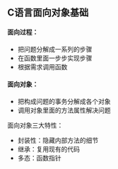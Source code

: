 ## C语言面向对象基础

#### 面向过程：

- 把问题分解成一系列的步骤
- 在函数里面一步步实现步骤
- 根据需求调用函数

#### 面向对象：

- 把构成问题的事务分解成各个对象
- 调用对象里面的方法属性解决问题

面向对象三大特性：

- 封装性：隐藏内部方法的细节
- 继承：复用现有的代码
- 多态：函数指针
